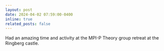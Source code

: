 ```yaml
---
layout: post
date: 2024-04-02 07:59:00-0400
inline: true
related_posts: false
---
```


Had an amazing time and activity at the MPI-P Theory group retreat at the Ringberg castle.
